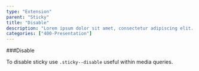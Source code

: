 ```yaml
---
type: "Extension"
parent: "Sticky"
title: "Disable"
description: "Lorem ipsum dolor sit amet, consectetur adipiscing elit. Nunc tempus laoreet leo sit amet iaculis."
categories: ["400-Presentation"]
---
```


###Disable

To disable sticky use `.sticky--disable` useful within media queries.

<demo>
  <div class="demo_item" data-iframe="iframe/core/sticky/disable">
  </div>
</demo>

